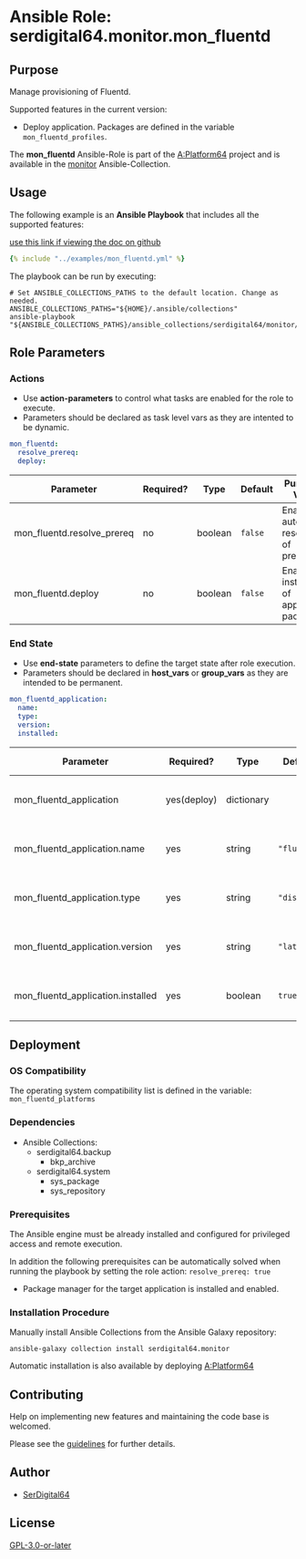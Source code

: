 # Ansible Role: serdigital64.monitor.mon_fluentd

## Purpose

Manage provisioning of Fluentd.

Supported features in the current version:

- Deploy application. Packages are defined in the variable `mon_fluentd_profiles`.

The **mon_fluentd** Ansible-Role is part of the [A:Platform64](https://github.com/serdigital64/aplatform64) project and is available in the [monitor](https://aplatform64.readthedocs.io/en/latest/collections/monitor) Ansible-Collection.

## Usage

The following example is an **Ansible Playbook** that includes all the supported features:

[use this link if viewing the doc on github](https://github.com/aplatform64/monitor/blob/main/playbooks/mon_fluentd.yml)

```yaml
{% include "../examples/mon_fluentd.yml" %}
```

The playbook can be run by executing:

```shell
# Set ANSIBLE_COLLECTIONS_PATHS to the default location. Change as needed.
ANSIBLE_COLLECTIONS_PATHS="${HOME}/.ansible/collections"
ansible-playbook "${ANSIBLE_COLLECTIONS_PATHS}/ansible_collections/serdigital64/monitor/playbooks/mon_fluentd.yml"
```

## Role Parameters

### Actions

- Use **action-parameters** to control what tasks are enabled for the role to execute.
- Parameters should be declared as task level vars as they are intented to be dynamic.

```yaml
mon_fluentd:
  resolve_prereq:
  deploy:
```

| Parameter                  | Required? | Type    | Default | Purpose / Value                             |
| -------------------------- | --------- | ------- | ------- | ------------------------------------------- |
| mon_fluentd.resolve_prereq | no        | boolean | `false` | Enable automatic resolution of prequisites  |
| mon_fluentd.deploy         | no        | boolean | `false` | Enable installation of application packages |

### End State

- Use **end-state** parameters to define the target state after role execution.
- Parameters should be declared in **host_vars** or **group_vars** as they are intended to be permanent.

```yaml
mon_fluentd_application:
  name:
  type:
  version:
  installed:
```

| Parameter                         | Required?   | Type       | Default     | Purpose / Value                    |
| --------------------------------- | ----------- | ---------- | ----------- | ---------------------------------- |
| mon_fluentd_application           | yes(deploy) | dictionary |             | Set application package end state  |
| mon_fluentd_application.name      | yes         | string     | `"fluentd"` | Select application package name    |
| mon_fluentd_application.type      | yes         | string     | `"distro"`  | Select application package type    |
| mon_fluentd_application.version   | yes         | string     | `"latest"`  | Select application package version |
| mon_fluentd_application.installed | yes         | boolean    | `true`      | Set application package end state  |

## Deployment

### OS Compatibility

The operating system compatibility list is defined in the variable: `mon_fluentd_platforms`

### Dependencies

- Ansible Collections:
  - serdigital64.backup
    - bkp_archive
  - serdigital64.system
    - sys_package
    - sys_repository

### Prerequisites

The Ansible engine must be already installed and configured for privileged access and remote execution.

In addition the following prerequisites can be automatically solved when running the playbook by setting the role action: `resolve_prereq: true`

- Package manager for the target application is installed and enabled.

### Installation Procedure

Manually install Ansible Collections from the Ansible Galaxy repository:

```shell
ansible-galaxy collection install serdigital64.monitor
```

Automatic installation is also available by deploying [A:Platform64](https://aplatform64.readthedocs.io/en/latest/#deployment)

## Contributing

Help on implementing new features and maintaining the code base is welcomed.

Please see the [guidelines](https://aplatform64.readthedocs.io/en/latest/contributing/CONTRIBUTING) for further details.

## Author

- [SerDigital64](https://serdigital64.github.io/)

## License

[GPL-3.0-or-later](https://www.gnu.org/licenses/gpl-3.0.txt)

